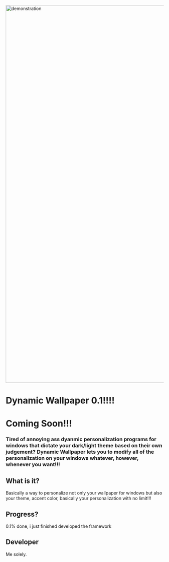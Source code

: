 <img width="1920" height="1200" alt="demonstration" src="https://github.com/user-attachments/assets/48dfc71c-20bc-4c29-9aac-dc4753757f69" />

# Dynamic Wallpaper 0.1!!!!

# Coming Soon!!!

### Tired of annoying ass dyanmic personalization programs for windows that dictate your dark/light theme based on their own judgement? Dynamic Wallpaper lets you to modify all of the personalization on your windows whatever, however, whenever you want!!!

## What is it?
Basically a way to personalize not only your wallpaper for windows but also your theme, accent color, basically your personalization with no limit!!!

## Progress?
0.1% done, i just finished developed the framework

## Developer
Me solely.

